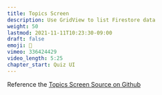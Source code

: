 ```yaml
---
title: Topics Screen
description: Use GridView to list Firestore data
weight: 50
lastmod: 2021-11-11T10:23:30-09:00
draft: false
emoji: 📳
vimeo: 336424429
video_length: 5:25
chapter_start: Quiz UI
---
```


Reference the [Topics Screen Source on Github](https://github.com/fireship-io/flutter-firebase-quizapp-course/blob/master/lib/screens/topics.dart)
